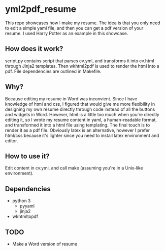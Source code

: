 # yml2pdf_resume

This repo showcases how I make my resume. The idea is that you only need to edit a simple yaml file, and then you can get a pdf version of your resume. I used Harry Potter as an example in this showcase.

## How does it work?
script.py contains script that parses cv.yml, and transforms it into cv.html through Jinja2 templates. Then wkhtml2pdf is used to render the html into a pdf.
File dependencies are outlined in Makefile.

## Why?
Because editing my resume in Word was inconvient. Since I have knowledge of html and css, I figured that would give me more flexibility in designing my own resume directly through code instead of all the buttons and widgets in Word.
However, html is a little too much when you're directly editing it, so I wrote my resume content in yaml, a human-readable format, and transformed it into a html file using templating. The final touch is to render it as a pdf file.
Obviously latex is an alternative, however I prefer html/css because it's lighter since you need to install latex environment and editor.

## How to use it?
Edit content in cv.yml, and call make (assuming you're in a Unix-like environment).

## Dependencies
- python 3
  - pyyaml
  - jinja2
- wkhtmltopdf

## TODO
  - Make a Word version of resume
